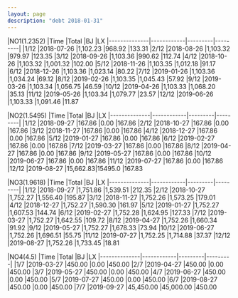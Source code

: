 ```yaml
---
layout: page
description: "debt 2018-01-31"  
---
```



|NO1(1.2352)   |Time	    |Total	  |BJ 		|LX
|--------------|------------|---------|---------|
|1/12 		   |2018-07-26  |1,102.23 |968.92   |133.31
|2/12 		   |2018-08-26  |1,103.32 |979.97   |123.35
|3/12 		   |2018-09-26  |1,103.36 |990.62   |112.74
|4/12 		   |2018-10-26  |1,103.32 |1,001.32 |102.00
|5/12 		   |2018-11-26  |1,103.35 |1,012.18 |91.17
|6/12 		   |2018-12-26  |1,103.36 |1,023.14 |80.22
|7/12 		   |2019-01-26  |1,103.36 |1,034.24 |69.12
|8/12 		   |2019-02-26  |1,103.35 |1,045.43 |57.92
|9/12 		   |2019-03-26  |1,103.34 |1,056.75 |46.59
|10/12		   |2019-04-26  |1,103.33 |1,068.20 |35.13
|11/12		   |2019-05-26  |1,103.34 |1,079.77 |23.57
|12/12		   |2019-06-26  |1,103.33 |1,091.46 |11.87


|NO2(1.5495)   |Time        |Total    |BJ		|LX
|--------------|------------|---------|---------|
|1/12  		   |2018-09-27	|167.86   |0.00 	|167.86
|2/12  		   |2018-10-27	|167.86   |0.00 	|167.86
|3/12  		   |2018-11-27	|167.86   |0.00 	|167.86
|4/12  		   |2018-12-27	|167.86   |0.00 	|167.86
|5/12  		   |2019-01-27	|167.86   |0.00 	|167.86
|6/12  		   |2019-02-27	|167.86   |0.00 	|167.86
|7/12  		   |2019-03-27	|167.86   |0.00 	|167.86
|8/12  		   |2019-04-27	|167.86   |0.00 	|167.86
|9/12  		   |2019-05-27	|167.86   |0.00 	|167.86
|10/12 		   |2019-06-27	|167.86   |0.00 	|167.86
|11/12 		   |2019-07-27	|167.86   |0.00 	|167.86
|12/12 		   |2019-08-27	|15,662.83|15495.0  |167.83

|NO3(1.9618)   |Time        |Total    |BJ		|LX
|--------------|------------|---------|---------|
|1/12 		   |2018-09-27  |1,751.86 |1,539.51 |212.35
|2/12 		   |2018-10-27  |1,752.27 |1,556.40 |195.87
|3/12 		   |2018-11-27  |1,752.26 |1,573.25 |179.01
|4/12 		   |2018-12-27  |1,752.27 |1,590.30 |161.97
|5/12 		   |2019-01-27  |1,752.27 |1,607.53 |144.74
|6/12 		   |2019-02-27  |1,752.28 |1,624.95 |127.33
|7/12 		   |2019-03-27  |1,752.27 |1,642.55 |109.72
|8/12 		   |2019-04-27  |1,752.26 |1,660.34 |91.92
|9/12 		   |2019-05-27  |1,752.27 |1,678.33 |73.94
|10/12		   |2019-06-27  |1,752.26 |1,696.51 |55.75
|11/12		   |2019-07-27  |1,752.25 |1,714.88 |37.37
|12/12		   |2019-08-27  |1,752.26 |1,733.45 |18.81

|NO4(4.5)   |Time        |Total    |BJ		|LX
|--------------|------------|---------|---------|
|1/7  			|2019-03-27 |450.00 	|0.00 		|450.00 
|2/7  			|2019-04-27 |450.00 	|0.00 		|450.00 
|3/7  			|2019-05-27 |450.00 	|0.00 		|450.00 
|4/7  			|2019-06-27 |450.00 	|0.00 		|450.00 
|5/7  			|2019-07-27 |450.00 	|0.00 		|450.00 
|6/7  			|2019-08-27 |450.00 	|0.00 		|450.00 
|7/7  			|2019-09-27 |45,450.00  |45,000.00 	|450.00 

